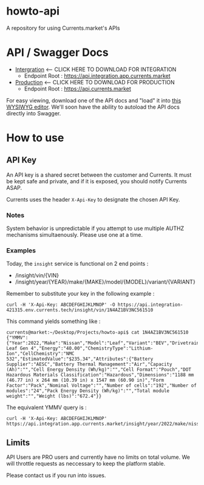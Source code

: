 # howto-api
A repository for using Currents.market's APIs

# API / Swagger Docs
* [Intergration](https://docs.svc.integration-421315.env.currents.tech/openapi.yaml) <-- CLICK HERE TO DOWNLOAD FOR INTEGRATION
  * Endpoint Root : https://api.integration.app.currents.market
* [Production](https://docs.api.app.currents.market/openapi.yaml) <-- CLICK HERE TO DOWNLOAD FOR PRODUCTION
  * Endpoint Root : https://api.currents.market

For easy viewing, download one of the API docs and "load" it into [this WYSIWYG editor](https://editor-next.swagger.io/).  We'll soon have the ability to autoload the API docs directly into Swagger.

# How to use

## API Key

An API key is a shared secret between the customer and Currents.  It must be kept safe and private, and if it is exposed, you should notify Currents ASAP.

Currents uses the header `X-Api-Key` to designate the chosen API Key.

### Notes

System behavior is unpredictable if you attempt to use multiple AUTHZ mechanisms simultaenously.  Please use one at a time.

### Examples

Today, the `insight` service is functional on 2 end points :
* /insight/vin/{VIN}
* /insight/year/{YEAR}/make/{MAKE}/model/{MODEL}/variant/{VARIANT}

Remember to substitute your key in the following example :
```
curl -H 'X-Api-Key: ABCDEFGHIJKLMNOP' -O https://api.integration-421315.env.currents.tech/insight/vin/1N4AZ1BV3NC561510
```

This command yields something like : 
```
currents@market:~/Desktop/Projects/howto-api$ cat 1N4AZ1BV3NC561510 
{"YMMV":{"Year":2022,"Make":"Nissan","Model":"Leaf","Variant":"BEV","Drivetrain":"BEV"},"BatteryType":"Nissan Leaf Gen 4","Energy":"40.00","ChemistryType":"Lithium-Ion","CellChemistry":"NMC 532","EstimatedValue":"$235.34","Attributes":{"Battery Supplier":"AESC","Battery Thermal Management":"Air","Capacity (Ah)":"","Cell Energy Density (Wh/kg)":"","Cell Format":"Pouch","DOT Hazardous Materials Classification":"Hazardous","Dimensions":"1188 mm (46.77 in) x 264 mm (10.39 in) x 1547 mm (60.90 in)","Form Factor":"Pack","Nominal Voltage":"","Number of cells":"192","Number of modules":"24","Pack Energy Density (Wh/kg)":"","Total module weight":"","Weight (lbs)":"672.4"}}
```

The equivalent YMMV query is :
```
curl -H 'X-Api-Key: ABCDEFGHIJKLMNOP' https://api.integration.app.currents.market/insight/year/2022/make/nissan/model/leaf/variant/BEV
```

## Limits

API Users are PRO users and currently have no limits on total volume.  We will throttle requests as neccessary to keep the platform stable.

Please contact us if you run into issues.

